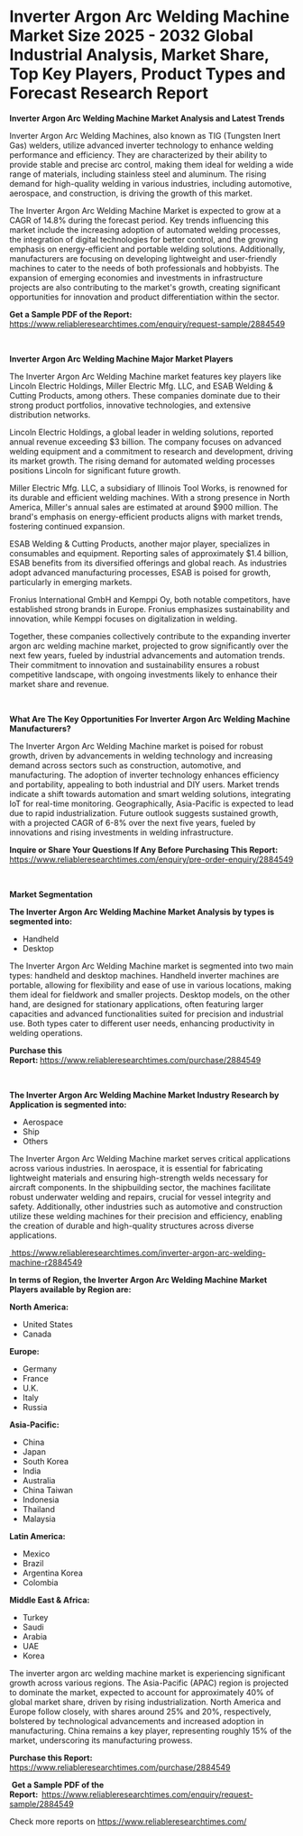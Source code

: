 <p><h1>Inverter Argon Arc Welding Machine Market Size 2025 - 2032 Global Industrial Analysis, Market Share, Top Key Players, Product Types and Forecast Research Report</h1></p><p><strong>Inverter Argon Arc Welding Machine Market Analysis and Latest Trends</strong></p>
<p><p>Inverter Argon Arc Welding Machines, also known as TIG (Tungsten Inert Gas) welders, utilize advanced inverter technology to enhance welding performance and efficiency. They are characterized by their ability to provide stable and precise arc control, making them ideal for welding a wide range of materials, including stainless steel and aluminum. The rising demand for high-quality welding in various industries, including automotive, aerospace, and construction, is driving the growth of this market.</p><p>The Inverter Argon Arc Welding Machine Market is expected to grow at a CAGR of 14.8% during the forecast period. Key trends influencing this market include the increasing adoption of automated welding processes, the integration of digital technologies for better control, and the growing emphasis on energy-efficient and portable welding solutions. Additionally, manufacturers are focusing on developing lightweight and user-friendly machines to cater to the needs of both professionals and hobbyists. The expansion of emerging economies and investments in infrastructure projects are also contributing to the market's growth, creating significant opportunities for innovation and product differentiation within the sector.</p></p>
<p><strong>Get a Sample PDF of the Report:&nbsp;</strong> <a href="https://www.reliableresearchtimes.com/enquiry/request-sample/2884549?utm_campaign=2638&utm_medium=2&utm_source=Github&utm_content=ia&utm_term=13032025&utm_id=inverter-argon-arc-welding-machine">https://www.reliableresearchtimes.com/enquiry/request-sample/2884549</a></p>
<p>&nbsp;</p>
<p><strong>Inverter Argon Arc Welding Machine Major Market Players</strong></p>
<p><p>The Inverter Argon Arc Welding Machine market features key players like Lincoln Electric Holdings, Miller Electric Mfg. LLC, and ESAB Welding & Cutting Products, among others. These companies dominate due to their strong product portfolios, innovative technologies, and extensive distribution networks.</p><p>Lincoln Electric Holdings, a global leader in welding solutions, reported annual revenue exceeding $3 billion. The company focuses on advanced welding equipment and a commitment to research and development, driving its market growth. The rising demand for automated welding processes positions Lincoln for significant future growth.</p><p>Miller Electric Mfg. LLC, a subsidiary of Illinois Tool Works, is renowned for its durable and efficient welding machines. With a strong presence in North America, Miller's annual sales are estimated at around $900 million. The brand's emphasis on energy-efficient products aligns with market trends, fostering continued expansion.</p><p>ESAB Welding & Cutting Products, another major player, specializes in consumables and equipment. Reporting sales of approximately $1.4 billion, ESAB benefits from its diversified offerings and global reach. As industries adopt advanced manufacturing processes, ESAB is poised for growth, particularly in emerging markets.</p><p>Fronius International GmbH and Kemppi Oy, both notable competitors, have established strong brands in Europe. Fronius emphasizes sustainability and innovation, while Kemppi focuses on digitalization in welding. </p><p>Together, these companies collectively contribute to the expanding inverter argon arc welding machine market, projected to grow significantly over the next few years, fueled by industrial advancements and automation trends. Their commitment to innovation and sustainability ensures a robust competitive landscape, with ongoing investments likely to enhance their market share and revenue.</p></p>
<p>&nbsp;</p>
<p><strong>What Are The Key Opportunities For Inverter Argon Arc Welding Machine Manufacturers?</strong></p>
<p><p>The Inverter Argon Arc Welding Machine market is poised for robust growth, driven by advancements in welding technology and increasing demand across sectors such as construction, automotive, and manufacturing. The adoption of inverter technology enhances efficiency and portability, appealing to both industrial and DIY users. Market trends indicate a shift towards automation and smart welding solutions, integrating IoT for real-time monitoring. Geographically, Asia-Pacific is expected to lead due to rapid industrialization. Future outlook suggests sustained growth, with a projected CAGR of 6-8% over the next five years, fueled by innovations and rising investments in welding infrastructure.</p></p>
<p><strong>Inquire or Share Your Questions If Any Before Purchasing This Report:</strong> <a href="https://www.reliableresearchtimes.com/enquiry/pre-order-enquiry/2884549?utm_campaign=2638&utm_medium=2&utm_source=Github&utm_content=ia&utm_term=13032025&utm_id=inverter-argon-arc-welding-machine">https://www.reliableresearchtimes.com/enquiry/pre-order-enquiry/2884549</a></p>
<p>&nbsp;</p>
<p><strong>Market Segmentation</strong></p>
<p><strong>The Inverter Argon Arc Welding Machine Market Analysis by types is segmented into:</strong></p>
<p><ul><li>Handheld</li><li>Desktop</li></ul></p>
<p><p>The Inverter Argon Arc Welding Machine market is segmented into two main types: handheld and desktop machines. Handheld inverter machines are portable, allowing for flexibility and ease of use in various locations, making them ideal for fieldwork and smaller projects. Desktop models, on the other hand, are designed for stationary applications, often featuring larger capacities and advanced functionalities suited for precision and industrial use. Both types cater to different user needs, enhancing productivity in welding operations.</p></p>
<p><strong>Purchase this Report:&nbsp;</strong><a href="https://www.reliableresearchtimes.com/purchase/2884549?utm_campaign=2638&utm_medium=2&utm_source=Github&utm_content=ia&utm_term=13032025&utm_id=inverter-argon-arc-welding-machine">https://www.reliableresearchtimes.com/purchase/2884549</a></p>
<p>&nbsp;</p>
<p><strong>The Inverter Argon Arc Welding Machine Market Industry Research by Application is segmented into:</strong></p>
<p><ul><li>Aerospace</li><li>Ship</li><li>Others</li></ul></p>
<p><p>The Inverter Argon Arc Welding Machine market serves critical applications across various industries. In aerospace, it is essential for fabricating lightweight materials and ensuring high-strength welds necessary for aircraft components. In the shipbuilding sector, the machines facilitate robust underwater welding and repairs, crucial for vessel integrity and safety. Additionally, other industries such as automotive and construction utilize these welding machines for their precision and efficiency, enabling the creation of durable and high-quality structures across diverse applications.</p></p>
<p><a href="https://www.reliableresearchtimes.com/inverter-argon-arc-welding-machine-r2884549?utm_campaign=2638&utm_medium=2&utm_source=Github&utm_content=ia&utm_term=13032025&utm_id=inverter-argon-arc-welding-machine">&nbsp;https://www.reliableresearchtimes.com/inverter-argon-arc-welding-machine-r2884549</a></p>
<p><strong>In terms of Region, the Inverter Argon Arc Welding Machine Market Players available by Region are:</strong></p>
<p>
    <p> <strong> North America: </strong>
        <ul>
            <li>United States</li>
            <li>Canada</li>
        </ul>
        </p> 
    <p> <strong> Europe: </strong>
        <ul>
            <li>Germany</li>
            <li>France</li>
            <li>U.K.</li>
            <li>Italy</li>
            <li>Russia</li>
        </ul>
        </p> 
    <p> <strong> Asia-Pacific: </strong>
        <ul>
            <li>China</li>
            <li>Japan</li>
            <li>South Korea</li>
            <li>India</li>
            <li>Australia</li>
            <li>China Taiwan</li>
            <li>Indonesia</li>
            <li>Thailand</li>
            <li>Malaysia</li>
        </ul>
        </p> 
    <p> <strong> Latin America: </strong>
        <ul>
            <li>Mexico</li>
            <li>Brazil</li>
            <li>Argentina Korea</li>
            <li>Colombia</li>
        </ul>
        </p> 
    <p> <strong> Middle East & Africa: </strong>
        <ul>
            <li>Turkey</li>
            <li>Saudi</li>
            <li>Arabia</li>
            <li>UAE</li>
            <li>Korea</li>
        </ul>
    </p>
    </p>
<p><p>The inverter argon arc welding machine market is experiencing significant growth across various regions. The Asia-Pacific (APAC) region is projected to dominate the market, expected to account for approximately 40% of global market share, driven by rising industrialization. North America and Europe follow closely, with shares around 25% and 20%, respectively, bolstered by technological advancements and increased adoption in manufacturing. China remains a key player, representing roughly 15% of the market, underscoring its manufacturing prowess.</p></p>
<p><strong>Purchase this Report: </strong><a href="https://www.reliableresearchtimes.com/purchase/2884549?utm_campaign=2638&utm_medium=2&utm_source=Github&utm_content=ia&utm_term=13032025&utm_id=inverter-argon-arc-welding-machine">https://www.reliableresearchtimes.com/purchase/2884549</a></p>
<p>&nbsp;<strong>Get a Sample PDF of the Report:&nbsp;&nbsp;</strong><a href="https://www.reliableresearchtimes.com/enquiry/request-sample/2884549?utm_campaign=2638&utm_medium=2&utm_source=Github&utm_content=ia&utm_term=13032025&utm_id=inverter-argon-arc-welding-machine">https://www.reliableresearchtimes.com/enquiry/request-sample/2884549</a></p>
<p><strong></strong></p>
<p>Check more reports on <a href="https://www.reliableresearchtimes.com/?utm_campaign=2638&utm_medium=2&utm_source=Github&utm_content=ia&utm_term=13032025&utm_id=inverter-argon-arc-welding-machine">https://www.reliableresearchtimes.com/</a></p>